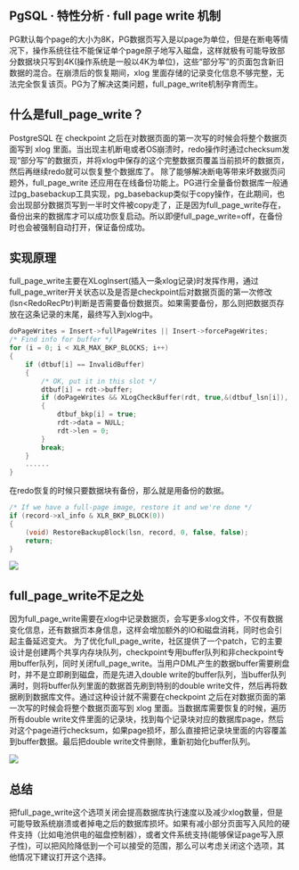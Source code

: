 ## PgSQL · 特性分析 · full page write 机制


PG默认每个page的大小为8K，PG数据页写入是以page为单位，但是在断电等情况下，操作系统往往不能保证单个page原子地写入磁盘，这样就极有可能导致部分数据块只写到4K(操作系统是一般以4K为单位)，这些“部分写”的页面包含新旧数据的混合。在崩溃后的恢复期间，xlog 里面存储的记录变化信息不够完整，无法完全恢复该页。PG为了解决这类问题，full_page_write机制孕育而生。  

## 什么是full_page_write？


PostgreSQL 在 checkpoint 之后在对数据页面的第一次写的时候会将整个数据页面写到 xlog 里面。当出现主机断电或者OS崩溃时，redo操作时通过checksum发现“部分写”的数据页，并将xlog中保存的这个完整数据页覆盖当前损坏的数据页，然后再继续redo就可以恢复整个数据库了。
除了能够解决断电等带来坏数据页问题外，full_page_write 还应用在在线备份功能上。PG进行全量备份数据库一般通过pg_basebackup工具实现，pg_basebackup类似于copy操作，在此期间，也会出现部分数据页写到一半时文件被copy走了，正是因为full_page_write存在，备份出来的数据库才可以成功恢复启动。所以即便full_page_write=off，在备份时也会被强制自动打开，保证备份成功。  

## 实现原理


full_page_write主要在XLogInsert(插入一条xlog记录)时发挥作用，通过full_page_writer开关状态以及是否是checkpoint后对数据页面的第一次修改(lsn<RedoRecPtr)判断是否需要备份数据页。如果需要备份，那么则把数据页存放在这条记录的末尾，最终写入到xlog中。  

```cpp
doPageWrites = Insert->fullPageWrites || Insert->forcePageWrites;
/* Find info for buffer */
for (i = 0; i < XLR_MAX_BKP_BLOCKS; i++)
{
    if (dtbuf[i] == InvalidBuffer)
    {
    	/* OK, put it in this slot */
    	dtbuf[i] = rdt->buffer;
    	if (doPageWrites && XLogCheckBuffer(rdt, true,&(dtbuf_lsn[i]), &(dtbuf_xlg[i])))
    	{
    		dtbuf_bkp[i] = true;
    		rdt->data = NULL;
    		rdt->len = 0;
    	}
    	break;
    }
    ......
}

```


在redo恢复的时候只要数据块有备份，那么就是用备份的数据。  

```cpp
/* If we have a full-page image, restore it and we're done */
if (record->xl_info & XLR_BKP_BLOCK(0))
{
	(void) RestoreBackupBlock(lsn, record, 0, false, false);
	return;
}


```


![][0]  

## full_page_write不足之处


因为full_page_write需要在xlog中记录数据页，会写更多xlog文件，不仅有数据变化信息，还有数据页本身信息，这样会增加额外的IO和磁盘消耗，同时也会引起主备延迟变大。
为了优化full_page_write，社区提供了一个patch，它的主要设计是创建两个共享内存块队列，checkpoint专用buffer队列和非checkpoint专用buffer队列，同时关闭full_page_write。当用户DML产生的数据buffer需要刷盘时，并不是立即刷到磁盘，而是先进入double write的buffer队列，当buffer队列满时，则将buffer队列里面的数据首先刷到特别的double write文件，然后再将数据刷到数据库文件。通过这种设计就不需要在checkpoint 之后在对数据页面的第一次写的时候会将整个数据页面写到 xlog 里面。当数据库需要恢复的时候，遍历所有double write文件里面的记录块，找到每个记录块对应的数据库page，然后对这个page进行checksum，如果page损坏，那么直接把记录块里面的内容覆盖到buffer数据。最后把double write文件删除，重新初始化buffer队列。  


![][1]  

## 总结


把full_page_write这个选项关闭会提高数据库执行速度以及减少xlog数量，但是可能导致系统崩溃或者掉电之后的数据库损坏。如果有减小部分页面写入风险的硬件支持（比如电池供电的磁盘控制器），或者文件系统支持(能够保证page写入原子性)，可以把风险降低到一个可以接受的范围，那么可以考虑关闭这个选项，其他情况下建议打开这个选择。  


[0]: http://img4.tbcdn.cn/L1/461/1/e21d8005213e1b588520682dd163ce067a4ef470
[1]: http://img3.tbcdn.cn/L1/461/1/ab92ed7cc6c903036da71909df35ff718b9cb836
